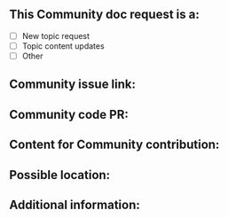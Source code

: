 <!-- (REQUIRED) What is the nature of this issue? -->
## This Community doc request is a:
- [ ] New topic request
- [ ] Topic content updates
- [ ] Other

<!-- (REQUIRED) What is the Community issue and code PR? -->
## Community issue link:

## Community code PR:


<!-- (REQUIRED) What new information or updates are required for your Community contribution? -->
## Content for Community contribution:

<!-- (OPTIONAL) Where would you expect this content in DevDocs/Merchant guides? -->
## Possible location:

<!-- (OPTIONAL) What other information can you provide? -->
## Additional information:

<!--
Thank you for taking the time to request updates for your Community Engineering contribution!
GitHub Issues should only be created for problems/topics related to this project's codebase.

Before submitting this issue, please make sure you are complying with our Code of Conduct:
https://github.com/magento/devdocs/blob/develop/.github/CODE_OF_CONDUCT.md

Issues that do not comply with our Code of Conduct or do not contain enough information may be closed at the maintainers' discretion.

Feel free to remove this section before creating this issue.
-->
